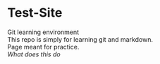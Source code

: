 # Test-Site
Git learning environment\
This repo is simply for learning git and markdown.  
Page meant for practice.  
*What does this do*
